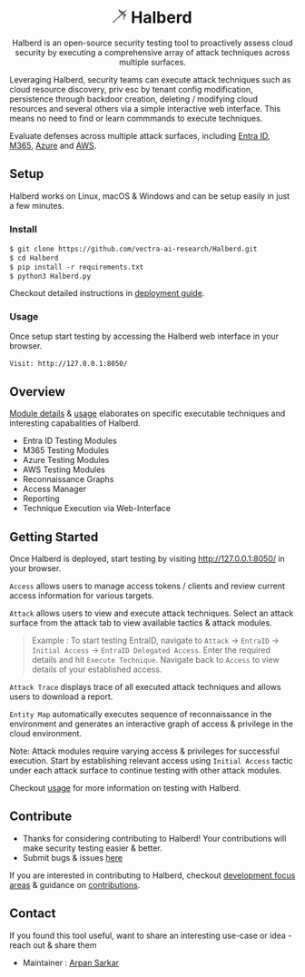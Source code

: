 <h1 align="center">    
    <img src="assets/halberd_nbg_lg.png" height="25" width="25">
    Halberd
</h1>
<p align="center">
Halberd is an open-source security testing tool to proactively assess cloud security by executing a comprehensive array of attack techniques across multiple surfaces.
</p>

Leveraging Halberd, security teams can execute attack techniques such as cloud resource discovery, priv esc by tenant config modification, persistence through backdoor creation, deleting / modifying cloud resources and several others via a simple interactive web interface. This means no need to find or learn commmands to execute techniques.

Evaluate defenses across multiple attack surfaces, including [Entra ID](https://learn.microsoft.com/en-us/entra/identity/), [M365](https://learn.microsoft.com/en-us/microsoft-365/?view=o365-worldwide), [Azure](https://learn.microsoft.com/en-us/azure/?product=popular) and [AWS](https://docs.aws.amazon.com).

## Setup

Halberd works on Linux, macOS & Windows and can be setup easily in just a few minutes.

### Install

```
$ git clone https://github.com/vectra-ai-research/Halberd.git
$ cd Halberd
$ pip install -r requirements.txt
$ python3 Halberd.py
```

Checkout detailed instructions in [deployment guide](https://github.com/vectra-ai-research/Halberd/wiki/Deployment-Guide). 

### Usage
Once setup start testing by accessing the Halberd web interface in your browser. 
```
Visit: http://127.0.0.1:8050/
```

## Overview
[Module details](https://github.com/vectra-ai-research/Halberd/wiki/Module-Details) & [usage](https://github.com/vectra-ai-research/Halberd/wiki/Usage) elaborates on specific executable techniques and interesting capabalities of Halberd. 

- Entra ID Testing Modules
- M365 Testing Modules
- Azure Testing Modules
- AWS Testing Modules
- Reconnaissance Graphs
- Access Manager
- Reporting
- Technique Execution via Web-Interface

## Getting Started

Once Halberd is deployed, start testing by visiting http://127.0.0.1:8050/ in your browser. 

`Access` allows users to manage access tokens / clients and review current access information for various targets.

`Attack` allows users to view and execute attack techniques. Select an attack surface from the attack tab to view available tactics & attack modules. 

> Example : To start testing EntraID, navigate to `Attack` -> `EntraID` -> `Initial Access` -> `EntraID Delegated Access`. Enter the required details and hit `Execute Technique`. Navigate back to `Access` to view details of your established access.

`Attack Trace` displays trace of all executed attack techniques and allows users to download a report.

`Entity Map` automatically executes sequence of reconnaissance in the environment and generates an interactive graph of access & privilege in the cloud environment.

Note: Attack modules require varying access & privileges for successful execution. Start by establishing relevant access using `Initial Access` tactic under each attack surface to continue testing with other attack modules. 

Checkout [usage](https://github.com/vectra-ai-research/Halberd/wiki/Usage) for more information on testing with Halberd. 

## Contribute
- Thanks for considering contributing to Halberd! Your contributions will make security testing easier & better.
- Submit bugs & issues [here](https://github.com/vectra-ai-research/Halberd/issues/new)

If you are interested in contributing to Halberd, checkout [development focus areas](https://github.com/vectra-ai-research/Halberd/wiki/Contributions#areas-of-focus) & guidance on [contributions](https://github.com/vectra-ai-research/Halberd/wiki/Contributions).

## Contact
If you found this tool useful, want to share an interesting use-case or idea - reach out & share them
 - Maintainer : [Arpan Sarkar](https://www.linkedin.com/in/arpan-sarkar/)